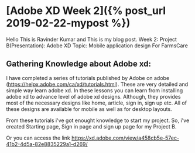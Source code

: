 # [Adobe XD Week 2]({% post_url 2019-02-22-mypost %})
Hello This is Ravinder Kumar and This is my blog post.
Week 2: Project B(Presentation): Adobe XD
Topic: Mobile application design For FarmsCare

## Gathering Knowledge about Adobe xd:
I have completed a series of tutorials published by Adobe on adobe (https://helpx.adobe.com/ca/xd/tutorials.html). These are very detailed and simple way learn adobe xd. In these lessons you can learn from installing adobe xd to advance level of adobe xd designs. Although, they provides most of the necessary designs like home, article, sign in, sign up etc. All of these designs are available for mobile as well as for desktop layouts.

From these tutorials i've got enought knowledge to start my project.
So, i've created Starting page, Sign in page and sign up page for my Project B.

Or you can access the link
https://xd.adobe.com/view/a458cb5e-57ec-41b2-4d5a-82e8835229a1-d269/


